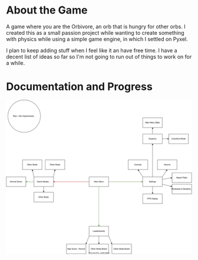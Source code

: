 # About the Game
A game where you are the Orbivore, an orb that is hungry for other orbs. I created this as a small passion project while wanting to create something with physics while using a simple game engine, in which I settled on Pyxel.  
  
I plan to keep adding stuff when I feel like it an have free time. I have a decent list of ideas so far so I'm not going to run out of things to work on for a while.

# Documentation and Progress
![](./drawing_file.drawio.svg)